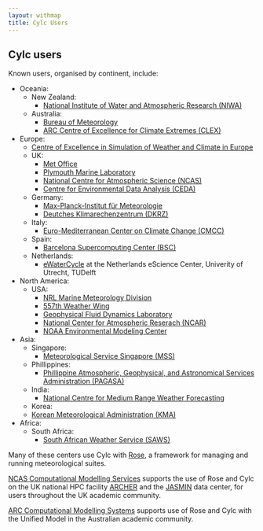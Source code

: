 ```yaml
---
layout: withmap
title: Cylc Users
---
```


## Cylc users

Known users, organised by continent, include:

* Oceania:
  * New Zealand:
    * [National Institute of Water and Atmospheric Research
      (NIWA)](http://www.niwa.co.nz)
  * Australia:
    * [Bureau of Meteorology](http://www.bom.gov.au/)
    * [ARC Centre of Excellence for Climate Extremes (CLEX)](https://climateextremes.org.au/)
* Europe:
  * [Centre of Excellence in Simulation of Weather and Climate in
      Europe](https://verc.enes.org/esiwace/services/sup_cylc)
  * UK:
    * [Met Office](http://www.metoffice.gov.uk)
    * [Plymouth Marine Laboratory](https://www.pml.ac.uk/)
    * [National Centre for Atmospheric Science (NCAS)](https://www.ncas.ac.uk)
    * [Centre for Environmental Data Analysis (CEDA)](http://www.ceda.ac.uk)
  * Germany:
    * [Max-Planck-Institut f&uuml;r
      Meteorologie](http://www.mpimet.mpg.de/mpimet-startseite/)
    * [Deutches Klimarechenzentrum (DKRZ)](https://www.dkrz.de/)
  * Italy:
    * [Euro-Mediterranean Center on Climate Change (CMCC)](https://www.cmcc.it)
  * Spain:
    * [Barcelona Supercomputing Center (BSC)](https://www.bsc.es)
  * Netherlands:
    * [eWaterCycle](http://forecast.ewatercycle.org/) at the Netherlands eScience Center, Univerity of Utrecht, TUDelft
* North America:
  * USA:
    * [NRL Marine Meteorology Division](http://www.nrlmry.navy.mil)
    * [557th Weather Wing](https://www.557weatherwing.af.mil)
    * [Geophysical Fluid Dynamics Laboratory](http://www.gfdl.noaa.gov/)
    * [National Center for Atmospheric Reserach (NCAR)](https://ncar.ucar.edu)
    * [NOAA Environmental Modeling Center](http://www.emc.ncep.noaa.gov/)
* Asia:
  * Singapore:
    * [Meteorological Service Singapore (MSS)](http://www.weather.gov.sg/home/)
  * Phillippines:
    * [Phillippine Atmospheric, Geophysical, and Astronomical Services
      Administration (PAGASA)](http://bagong.pagasa.dost.gov.ph)
  * India:
    * [National Centre for Medium Range Weather
      Forecasting](http://www.ncmrwf.gov.in/)
  * Korea:
  * [Korean Meteorological Administration (KMA)](http://web.kma.go.kr/)
* Africa:
  * South Africa:
    * [South African Weather Service (SAWS)](http://www.weathersa.co.za/)

 
Many of these centers use Cylc with [Rose](https://github.com/metomi/rose), a
framework for managing and running meteorological suites.

[NCAS Computational Modelling Services](https://www.ncas.ac.uk/en/cms) supports
the use of Rose and Cylc on the UK national HPC facility
[ARCHER](http://www.archer.ac.uk) and the [JASMIN](http://www.jasmin.ac.uk)
data center, for users throughout the UK academic community.

[ARC Computational Modelling Systems](http://climate-cms.unsw.wikispaces.net/)
supports use of Rose and Cylc with the Unified Model in the Australian academic
community.
